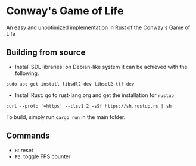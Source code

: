 # Conway's Game of Life
An easy and unoptimized implementation in Rust of the Conway's Game of Life

## Building from source
- Install SDL libraries: on Debian-like system it can be achieved with the following:

```sudo apt-get install libsdl2-dev libsdl2-ttf-dev```

- Install Rust: go to rust-lang.org and get the installation for ```rustup```

```curl --proto '=https' --tlsv1.2 -sSf https://sh.rustup.rs | sh```

To build, simply run ```cargo run``` in the main folder.

## Commands
- ```R```: reset
- ```F3```: toggle FPS counter
